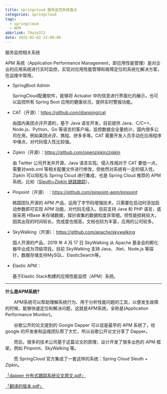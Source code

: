 ```yaml
---
title: springcloud 服务监控系统盘点
categories: springcloud
tags:
  - springcloud
  - APM
abbrlink: 79a1e372
date: 2022-02-02 12:00:00
---
```

服务监控相关系统

APM 系统（Application Performance Management，即应用性能管理）是对企业的应用系统进行实时监控，实现对应用性能管理和故障定位的系统化解决方案，在运维中常用。

- SpringBoot Admin

  SpringCloud配置软件，能够将 Actuator 中的信息进行界面化的展示，也可以监控所有 Spring Boot 应用的健康状况，提供实时警报功能。

- CAT（开源）：https://github.com/dianping/cat

  由国内美团点评开源的，基于 Java 语言开发，目前提供 Java、C/C++、Node.js、Python、Go 等语言的客户端，监控数据会全量统计。国内很多公司在用，例如美团点评、携程、拼多多等。CAT 需要开发人员手动在应用程序中埋点，对代码侵入性比较强。

- Zipkin（开源）：https://github.com/openzipkin/zipkin

  由 Twitter 公司开发并开源，Java 语言实现。侵入性相对于 CAT 要低一点，需要对web.xml 等相关配置文件进行修改，但依然对系统有一定的侵入性。Zipkin 可以轻松与 Spring Cloud 进行集成，也是 Spring Cloud 推荐的 APM 系统。比如（[Sleuth+Zipkin 链路跟踪](framework/spring-cloud/service-link-tracking/sleuth)）。

- Pinpoint（开源） ：https://github.com/pinpoint-apm/pinpoint

  韩国团队开源的 APM 产品，运用了字节码增强技术，只需要在启动时添加启动参数即可实现 APM 功能，对代码无侵入。目前支持 Java 和 PHP 语言，底层采用 HBase 来存储数据，探针收集的数据粒度非常细，但性能损耗较大，因其出现的时间较长，完成度也很高，文档也较为丰富，应用的公司较多。

- SkyWalking（开源）：https://github.com/apache/skywalking

  国人开源的产品，2019 年 4 月 17 日 SkyWalking 从 Apache 基金会的孵化器毕业成为顶级项目。目前 SkyWalking 支持 Java、.Net、Node.js 等探针，数据存储支持MySQL、ElasticSearch等。

- Elastic APM：

  基于Elastic Stack构建的应用性能监控（APM）系统。



---



**什么是APM系统?**

　　APM系统可以帮助理解系统行为、用于分析性能问题的工具，以便发生故障的时候，能够快速定位和解决问题，这就是APM系统，全称是(Application Performance Monitor)。

　　谷歌公开的论文提到的 Google Dapper 可以说是最早的 APM 系统了，给 google 的开发者和运维团队帮了大忙，所以谷歌公开论文分享了 Dapper。

　　而后，很多的技术公司基于这篇论文的原理，设计开发了很多出色的 APM 框架，例如 Pinpoint、SkyWalking 等。

　　而 SpringCloud 官方集成了一套这样的系统：Spring Cloud Sleuth + Zipkin。



[「dapper 分布式跟踪系统论文原文.pdf」](https://www.aliyundrive.com/s/2UWa2k6t2uC )

[「翻译的版本.pdf」](https://bigbully.github.io/Dapper-translation/)

